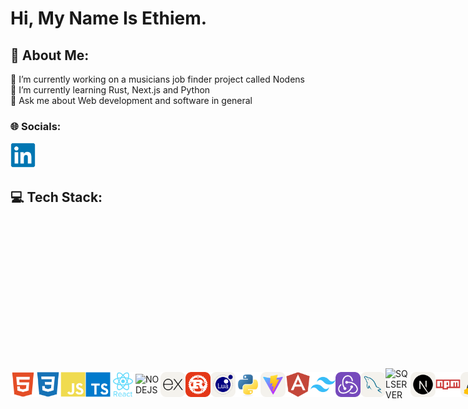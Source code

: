 # Hi, My Name Is Ethiem.
## 💫 About Me:
🔭 I’m currently working on a musicians job finder project called Nodens<br>🌱 I’m currently learning Rust, Next.js and Python<br>💬 Ask me about Web development and software in general


### 🌐 Socials:
<a href="https://linkedin.com/in/https://www.linkedin.com/in/ethiem-guerrero-27a3bb262"><img src="https://github.com/devicons/devicon/blob/master/icons/linkedin/linkedin-original.svg" width="40" heigth="40"/></a>

## 💻 Tech Stack:
<div style="display: flex; align-items: center;"> 
  <img src="https://github.com/devicons/devicon/blob/master/icons/html5/html5-plain.svg"  title="HTML5" alt="HTML" width="40" heigth="40"/>
   <img src="https://github.com/devicons/devicon/blob/master/icons/css3/css3-plain.svg"  title="CSS3" alt="CSS" width="40" heigth="40"/>
   <img src="https://github.com/devicons/devicon/blob/master/icons/javascript/javascript-plain.svg"  title="JAVASCRIPT" alt="JS" width="40" heigth="40"/>
  <img src="https://github.com/devicons/devicon/blob/master/icons/typescript/typescript-original.svg"  title="TYPESCRIPT" alt="TS" width="40" heigth="40"/>
  <img src="https://github.com/devicons/devicon/blob/master/icons/react/react-original-wordmark.svg"  title="REACT" alt="REACT" width="40" heigth="40"/>
     <img src="https://github.com/SEGACO4356/devicon/blob/master/icons/nodejs/nodejs-original.svg"  title="NODEJS" alt="NODEJS" width="40" heigth="40"/>
  <img src="https://github.com/tandpfun/skill-icons/blob/main/icons/ExpressJS-Light.svg"  title="EXPRESS" alt="EXPRESS" width="40" heigth="40"/>
  <img src="https://github.com/tandpfun/skill-icons/blob/main/icons/Rust.svg"  title="RUST" alt="RUST" width="40" heigth="40"/>
    <img src="https://github.com/tandpfun/skill-icons/blob/main/icons/Lua-Light.svg"  title="LUA" alt="LUA" width="40" heigth="40"/>
     <img src="https://github.com/devicons/devicon/blob/master/icons/python/python-original.svg"  title="PYTHON" alt="PY" width="40" heigth="40"/>
      <img src="https://github.com/tandpfun/skill-icons/blob/main/icons/Vite-Light.svg"  title="VITE" alt="VITE" width="40" heigth="40"/>
   <img src="https://github.com/devicons/devicon/blob/master/icons/angularjs/angularjs-plain.svg"  title="ANGULARJS" alt="ANGULAR" width="40" heigth="40"/>
   <img src="https://github.com/devicons/devicon/blob/master/icons/tailwindcss/tailwindcss-plain.svg"  title="TAILWIND" alt="TAILWIND" width="40" heigth="40"/>
  <img src="https://github.com/tandpfun/skill-icons/blob/main/icons/Redux.svg"  title="REDUX" alt="REDUX" width="40" heigth="40"/>
      <img src="https://github.com/tandpfun/skill-icons/blob/main/icons/MySQL-Light.svg"  title="MYSQL" alt="MYSQL" width="40" heigth="40"/>
      <img src="https://user-images.githubusercontent.com/4249331/52232852-e2c4f780-28bd-11e9-835d-1e3cf3e43888.png"  title="SQLSERVER" alt="SQLSERVER" width="40" heigth="40"/>
  <img src="https://github.com/tandpfun/skill-icons/blob/main/icons/NextJS-Light.svg"  title="NEXTJS" alt="NEXTJS" width="40" heigth="40"/>
      <img src="https://github.com/devicons/devicon/blob/master/icons/npm/npm-original-wordmark.svg"  title="NPM" alt="NPM" width="40" heigth="40"/>
    <img src="https://github.com/tandpfun/skill-icons/blob/main/icons/Linux-Light.svg"  title="LINUX" alt="LINUX" width="40" heigth="40"/>
  <img src="https://github.com/tandpfun/skill-icons/blob/main/icons/MongoDB.svg"  title="MONGODB" alt="MONGODB" width="40" heigth="40"/>
     <img src="https://github.com/tandpfun/skill-icons/blob/main/icons/Netlify-Light.svg"  title="NETLIFY" alt="NETLIFY" width="40" heigth="40"/>
    <img src="https://github.com/tandpfun/skill-icons/blob/main/icons/Git.svg"  title="GIT" alt="GIT" width="40" heigth="40"/>
    <img src="https://github.com/tandpfun/skill-icons/blob/main/icons/NeoVim-Dark.svg"  title="NEOVIM" alt="NEOVIM" width="40" heigth="40"/>
    
  <div/>
  
## 📊 GitHub Stats:
![](https://github-readme-stats.vercel.app/api?username=Epg33&theme=gotham&hide_border=false&include_all_commits=false&count_private=false)<br/>
![](https://github-readme-streak-stats.herokuapp.com/?user=Epg33&theme=gotham&hide_border=false)<br/>
[![Top Langs](https://github-readme-stats.vercel.app/api/top-langs/?username=Epg33&theme=gotham)](https://github.com/anuraghazra/github-readme-stats)

### 🏆 GitHub Trophies
![](https://github-profile-trophy.vercel.app/?username=Epg33&theme=discord&no-frame=true&no-bg=false&margin-w=4)

#### ✍️ Random Dev Quote
![](https://quotes-github-readme.vercel.app/api?type=horizontal&theme=radical)

---
[![](https://visitcount.itsvg.in/api?id=Epg33&icon=5&color=6)](https://visitcount.itsvg.in)

<!-- Proudly created with GPRM ( https://gprm.itsvg.in ) -->
